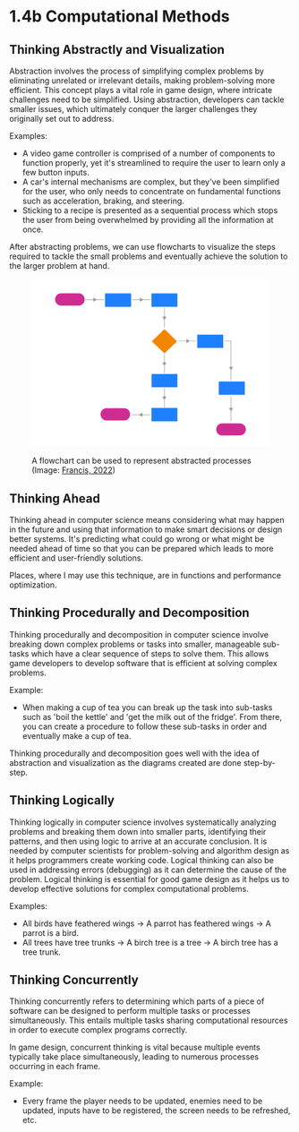 # 1.4b Computational Methods

## Thinking Abstractly and Visualization

Abstraction involves the process of simplifying complex problems by eliminating unrelated or irrelevant details, making problem-solving more efficient. This concept plays a vital role in game design, where intricate challenges need to be simplified. Using abstraction, developers can tackle smaller issues, which ultimately conquer the larger challenges they originally set out to address.

Examples:

* A video game controller is comprised of a number of components to function properly, yet it's streamlined to require the user to learn only a few button inputs.
* A car's internal mechanisms are complex, but they've been simplified for the user, who only needs to concentrate on fundamental functions such as acceleration, braking, and steering.
* Sticking to a recipe is presented as a sequential process which stops the user from being overwhelmed by providing all the information at once.

After abstracting problems, we can use flowcharts to visualize the steps required to tackle the small problems and eventually achieve the solution to the larger problem at hand.

<figure><img src="../.gitbook/assets/image (1) (1) (1) (1) (1) (1) (1) (1).png" alt=""><figcaption><p>A flowchart can be used to represent abstracted processes (Image: <a href="references.md#1.4b-computational-methods">Francis, 2022</a>)</p></figcaption></figure>

## Thinking Ahead

Thinking ahead in computer science means considering what may happen in the future and using that information to make smart decisions or design better systems. It's predicting what could go wrong or what might be needed ahead of time so that you can be prepared which leads to more efficient and user-friendly solutions.

Places, where I may use this technique, are in functions and performance optimization.

## Thinking Procedurally and Decomposition

Thinking procedurally and decomposition in computer science involve breaking down complex problems or tasks into smaller, manageable sub-tasks which have a clear sequence of steps to solve them. This allows game developers to develop software that is efficient at solving complex problems.

Example:

* When making a cup of tea you can break up the task into sub-tasks such as 'boil the kettle' and 'get the milk out of the fridge'. From there, you can create a procedure to follow these sub-tasks in order and eventually make a cup of tea.

Thinking procedurally and decomposition goes well with the idea of abstraction and visualization as the diagrams created are done step-by-step.

## Thinking Logically

Thinking logically in computer science involves systematically analyzing problems and breaking them down into smaller parts, identifying their patterns, and then using logic to arrive at an accurate conclusion. It is needed by computer scientists for problem-solving and algorithm design as it helps programmers create working code. Logical thinking can also be used in addressing errors (debugging) as it can determine the cause of the problem. Logical thinking is essential for good game design as it helps us to develop effective solutions for complex computational problems.

Examples:

* All birds have feathered wings -> A parrot has feathered wings -> A parrot is a bird.
* All trees have tree trunks -> A birch tree is a tree -> A birch tree has a tree trunk.

## Thinking Concurrently

Thinking concurrently refers to determining which parts of a piece of software can be designed to perform multiple tasks or processes simultaneously. This entails multiple tasks sharing computational resources in order to execute complex programs correctly.

In game design, concurrent thinking is vital because multiple events typically take place simultaneously, leading to numerous processes occurring in each frame.

Example:

* Every frame the player needs to be updated, enemies need to be updated, inputs have to be registered, the screen needs to be refreshed, etc.
